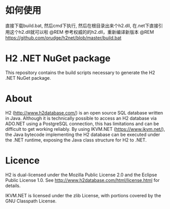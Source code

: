 # 如何使用
直接下载build.bat, 然后cmd下执行, 然后在根目录出来个h2.dll, 在.net下直接引用这个h2.dll就可以啦
@REM 参考权威的的h2.dll，重新编译新版本
@REM https://github.com/orudge/h2net/blob/master/build.bat

# H2 .NET NuGet package
This repository contains the build scripts necessary to generate the H2 .NET NuGet package.
# About
H2 (http://www.h2database.com/) is an open source SQL database written in Java. Although it is technically possible to access an H2 database via ADO.NET using a PostgreSQL connection, this has limitations and can be difficult to get working reliably. By using IKVM.NET (https://www.ikvm.net/), the Java bytecode implementing the H2 database can be executed under the .NET runtime, exposing the Java class structure for H2 to .NET.
# Licence
H2 is dual-licensed under the Mozilla Public License 2.0 and the Eclipse Public License 1.0. See http://www.h2database.com/html/license.html for details.

IKVM.NET is licensed under the zlib License, with portions covered by the GNU Classpath License.
